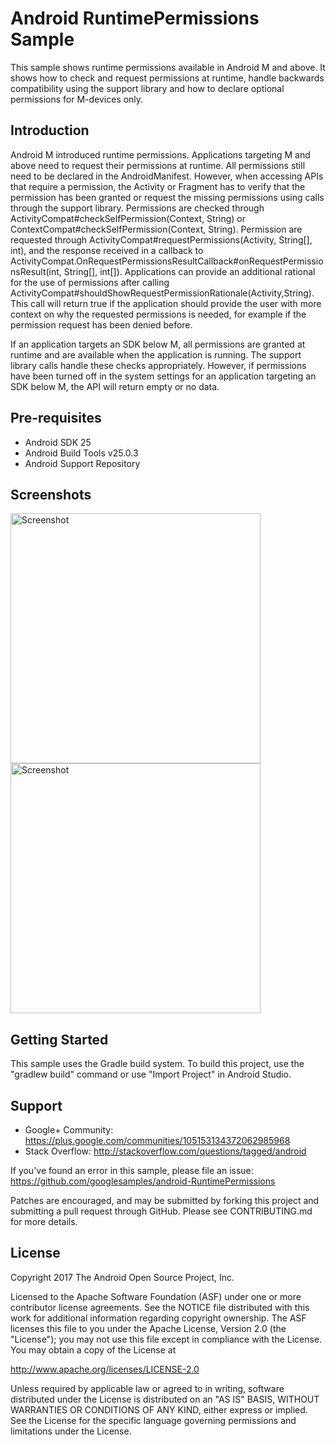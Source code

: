 
Android RuntimePermissions Sample
===================================

This sample shows runtime permissions available in Android M and above.
It shows how to check and request permissions at runtime, handle backwards compatibility using the
support library and how to declare optional permissions for M-devices only.

Introduction
------------

Android M introduced runtime permissions. Applications targeting M and above need to request their
permissions at runtime.
All permissions still need to be declared in the AndroidManifest. However, when accessing APIs that
require a permission, the Activity or Fragment has to verify that the permission has been granted
or request the missing permissions using calls through the support library. Permissions are checked
through  ActivityCompat#checkSelfPermission(Context, String) or
ContextCompat#checkSelfPermission(Context, String).
Permission are requested through ActivityCompat#requestPermissions(Activity, String[], int), and the response
received in a callback to  ActivityCompat.OnRequestPermissionsResultCallback#onRequestPermissionsResult(int, String[], int[]).
Applications can provide an additional rational for the use of permissions after calling
ActivityCompat#shouldShowRequestPermissionRationale(Activity,String). This call will return true if the
application should provide the user with more context on why the requested permissions is needed,
for example if the permission request has been denied before.

If an application targets an SDK below M, all permissions are granted at runtime and are available
when the application is running. The support library calls handle these checks appropriately.
However, if permissions have been turned off in the system settings
for an application targeting an SDK below M, the API will return empty or no data.

Pre-requisites
--------------

- Android SDK 25
- Android Build Tools v25.0.3
- Android Support Repository

Screenshots
-------------

<img src="screenshots/screenshot-1.png" height="400" alt="Screenshot"/> <img src="screenshots/screenshot-2.png" height="400" alt="Screenshot"/> 

Getting Started
---------------

This sample uses the Gradle build system. To build this project, use the
"gradlew build" command or use "Import Project" in Android Studio.

Support
-------

- Google+ Community: https://plus.google.com/communities/105153134372062985968
- Stack Overflow: http://stackoverflow.com/questions/tagged/android

If you've found an error in this sample, please file an issue:
https://github.com/googlesamples/android-RuntimePermissions

Patches are encouraged, and may be submitted by forking this project and
submitting a pull request through GitHub. Please see CONTRIBUTING.md for more details.

License
-------

Copyright 2017 The Android Open Source Project, Inc.

Licensed to the Apache Software Foundation (ASF) under one or more contributor
license agreements.  See the NOTICE file distributed with this work for
additional information regarding copyright ownership.  The ASF licenses this
file to you under the Apache License, Version 2.0 (the "License"); you may not
use this file except in compliance with the License.  You may obtain a copy of
the License at

http://www.apache.org/licenses/LICENSE-2.0

Unless required by applicable law or agreed to in writing, software
distributed under the License is distributed on an "AS IS" BASIS, WITHOUT
WARRANTIES OR CONDITIONS OF ANY KIND, either express or implied.  See the
License for the specific language governing permissions and limitations under
the License.

